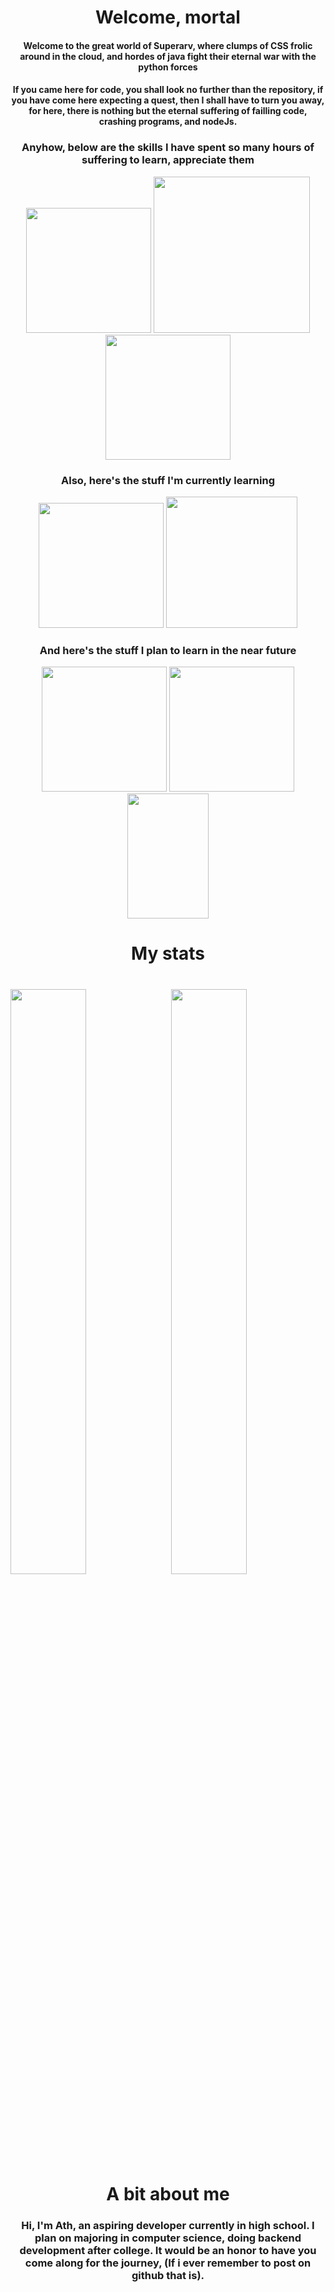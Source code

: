 <div align="center">

<h1> Welcome, mortal </h1>
<h4> Welcome to the great world of Superarv, where clumps of CSS frolic around in the cloud, and hordes of java fight their eternal war with the python forces </h4>

<h4> If you came here for code, you shall look no further than the repository, if you have come here expecting a quest, then I shall have to turn you away, for here, there is nothing but the eternal suffering of failling code, crashing programs, and nodeJs. </h4>

<h3> Anyhow, below are the skills I have spent so many hours of suffering to learn, appreciate them </h3>
<div align="center">

<img src="https://upload.wikimedia.org/wikipedia/commons/thumb/c/c3/Python-logo-notext.svg/1200px-Python-logo-notext.svg.png" width="200">
 
<img src="https://www.w3.org/html/logo/downloads/HTML5_Logo_512.png" width="250">
 
<img src="https://upload.wikimedia.org/wikipedia/commons/a/ab/Roblox_Studio_logo_2021_present.png" width="200">
  
  <h3> Also, here's the stuff I'm currently learning </h3>
 
<img src="https://upload.wikimedia.org/wikipedia/commons/thumb/9/99/Unofficial_JavaScript_logo_2.svg/480px-Unofficial_JavaScript_logo_2.svg.png" width="200">
  
<img src="https://user-images.githubusercontent.com/88636087/164913631-16148a9f-17a0-471b-ae84-589f2241621e.png" width="210">
  
  <h3> And here's the stuff I plan to learn in the near future </h3>
  
  <img src="http://rust-lang.org/logos/rust-logo-512x512.png" width="200">
  <img src="https://static.cdnlogo.com/logos/c/27/c.svg" width="200">
  <img src="https://upload.wikimedia.org/wikipedia/en/thumb/3/30/Java_programming_language_logo.svg/1200px-Java_programming_language_logo.svg.png" width="130" height="200">

 <h1> My stats </h1>
  <div align="left">
<img style="float: left; width: 49%" src="https://github-readme-stats.vercel.app/api?username=superarv&count_private=true&show_icons=true&theme=dracula" />
<img style="float: right; width: 49%" src="https://github-readme-streak-stats.herokuapp.com?user=superarv&theme=dracula" />

   <div align="center">
   <h1> A bit about me </h1>
    <h3> Hi, I'm Ath, an aspiring developer currently in high school. I plan on majoring in computer science, doing backend development after college. It would be an honor to have you come along for the journey, (If i ever remember to post on github that is).
